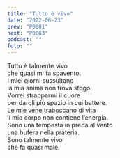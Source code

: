 ```yaml
---
title: "Tutto è vivo"
date: "2022-06-23"
prev: "P0081"
next: "P0083"
podcast: ""
foto: ""
---
```


Tutto è talmente vivo  
che quasi mi fa spavento.  
I miei giorni sussultano  
la mia anima non trova sfogo.  
Vorrei strapparmi il cuore  
per dargli più spazio in cui battere.  
Le mie vene traboccano di vita  
il mio corpo non contiene l’energia.  
Sono una tempesta in preda al vento  
una bufera nella prateria.  
Sono talmente vivo  
che fa quasi male.

